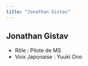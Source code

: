 ```yaml
---
title: "Jonathan Gistav"
---
```


Jonathan Gistav
---------------


- Rôle : Pilote de MS  
- Voix Japonaise : Yuuki Ono

